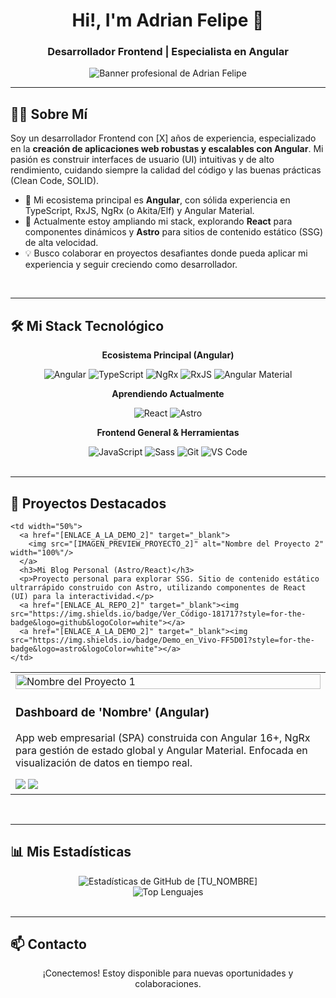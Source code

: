 <div align="center">
  
  <h1>
    Hi!, I'm Adrian Felipe 👋
  </h1>
  
  <h3>
    Desarrollador Frontend | Especialista en Angular
  </h3>
  
</div>

<p align="center">
  <img src="[ENLACE_A_IMAGEN_BANNER_1500x500]" alt="Banner profesional de Adrian Felipe">
</p>

---

## 👨‍💻 Sobre Mí

Soy un desarrollador Frontend con [X] años de experiencia, especializado en la **creación de aplicaciones web robustas y escalables con Angular**. Mi pasión es construir interfaces de usuario (UI) intuitivas y de alto rendimiento, cuidando siempre la calidad del código y las buenas prácticas (Clean Code, SOLID).

* 🚀 Mi ecosistema principal es **Angular**, con sólida experiencia en TypeScript, RxJS, NgRx (o Akita/Elf) y Angular Material.
* 🌱 Actualmente estoy ampliando mi stack, explorando **React** para componentes dinámicos y **Astro** para sitios de contenido estático (SSG) de alta velocidad.
* 💡 Busco colaborar en proyectos desafiantes donde pueda aplicar mi experiencia y seguir creciendo como desarrollador.

<br>

---

## 🛠️ Mi Stack Tecnológico

<div align="center">
  <p><strong>Ecosistema Principal (Angular)</strong></p>
  <img src="https://img.shields.io/badge/Angular-DD0031?style=for-the-badge&logo=angular&logoColor=white" alt="Angular">
  <img src="https://img.shields.io/badge/TypeScript-3178C6?style=for-the-badge&logo=typescript&logoColor=white" alt="TypeScript">
  <img src="https://img.shields.io/badge/NgRx-BA2BD2?style=for-the-badge&logo=ngrx&logoColor=white" alt="NgRx">
  <img src="https://img.shields.io/badge/RxJS-E4348B?style=for-the-badge&logo=rxjs&logoColor=white" alt="RxJS">
  <img src="https://img.shields.io/badge/Angular_Material-C3002F?style=for-the-badge&logo=angular&logoColor=white" alt="Angular Material">

  <p><strong>Aprendiendo Actualmente</strong></p>
  <img src="https://img.shields.io/badge/React-61DAFB?style=for-the-badge&logo=react&logoColor=black" alt="React">
  <img src="https://img.shields.io/badge/Astro-FF5D01?style=for-the-badge&logo=astro&logoColor=white" alt="Astro">

  <p><strong>Frontend General & Herramientas</strong></p>
  <img src="https://img.shields.io/badge/JavaScript-F7DF1E?style=for-the-badge&logo=javascript&logoColor=black" alt="JavaScript">
  <img src="https://img.shields.io/badge/Sass-CC6699?style=for-the-badge&logo=sass&logoColor=white" alt="Sass">
  <img src="https://img.shields.io/badge/Git-F05032?style=for-the-badge&logo=git&logoColor=white" alt="Git">
  <img src="https://img.shields.io/badge/Visual_Studio_Code-007ACC?style=for-the-badge&logo=visualstudiocode&logoColor=white" alt="VS Code">
</div>

<br>

---

## 🚀 Proyectos Destacados

<table border="0" cellpadding="10" cellspacing="0" width="100%">
  <tr valign="top">
    <td width="50%">
      <a href="[ENLACE_A_LA_DEMO_1]" target="_blank">
        <img src="[IMAGEN_PREVIEW_PROYECTO_1]" alt="Nombre del Proyecto 1" width="100%"/>
      </a>
      <h3>Dashboard de 'Nombre' (Angular)</h3>
      <p>App web empresarial (SPA) construida con Angular 16+, NgRx para gestión de estado global y Angular Material. Enfocada en visualización de datos en tiempo real.</p>
      <a href="[ENLACE_AL_REPO_1]" target="_blank"><img src="https://img.shields.io/badge/Ver_Código-181717?style=for-the-badge&logo=github&logoColor=white"></a>
      <a href="[ENLACE_A_LA_DEMO_1]" target="_blank"><img src="https://img.shields.io/badge/Demo_en_Vivo-DD0031?style=for-the-badge&logo=angular&logoColor=white"></a>
    </td>
    
    <td width="50%">
      <a href="[ENLACE_A_LA_DEMO_2]" target="_blank">
        <img src="[IMAGEN_PREVIEW_PROYECTO_2]" alt="Nombre del Proyecto 2" width="100%"/>
      </a>
      <h3>Mi Blog Personal (Astro/React)</h3>
      <p>Proyecto personal para explorar SSG. Sitio de contenido estático ultrarrápido construido con Astro, utilizando componentes de React (UI) para la interactividad.</p>
      <a href="[ENLACE_AL_REPO_2]" target="_blank"><img src="https://img.shields.io/badge/Ver_Código-181717?style=for-the-badge&logo=github&logoColor=white"></a>
      <a href="[ENLACE_A_LA_DEMO_2]" target="_blank"><img src="https://img.shields.io/badge/Demo_en_Vivo-FF5D01?style=for-the-badge&logo=astro&logoColor=white"></a>
    </td>
  </tr>
  </table>

<br>

---

## 📊 Mis Estadísticas

<div align="center">
  <img src="https://github-readme-stats.vercel.app/api?username=[TU_USUARIO_DE_GITHUB]&show_icons=true&theme=transparent&hide_border=true&title_color=DD0031&icon_color=DD0031&text_color=212121" alt="Estadísticas de GitHub de [TU_NOMBRE]">
  <br>
  <img src="https://github-readme-stats.vercel.app/api/top-langs/?username=[TU_USUARIO_DE_GITHUB]&layout=compact&theme=transparent&hide_border=true&title_color=DD0031&text_color=212121" alt="Top Lenguajes">
</div>

<br>

---

## 📫 Contacto

<div align="center">
  <p>¡Conectemos! Estoy disponible para nuevas oportunidades y colaboraciones.</p>
  
  <a href="https://www.linkedin.com/in/[TU_LINKEDIN_USERNAME]" target="_blank">
    <img src="
